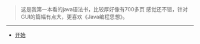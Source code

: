 > 这是我第一本看的java语法书，比较厚好像有700多页
> 感觉还不错，针对GUI的篇幅有点大，更喜欢《Java编程思想》。
***
+ [开始](/fundamental/src/test/Test1.java)
